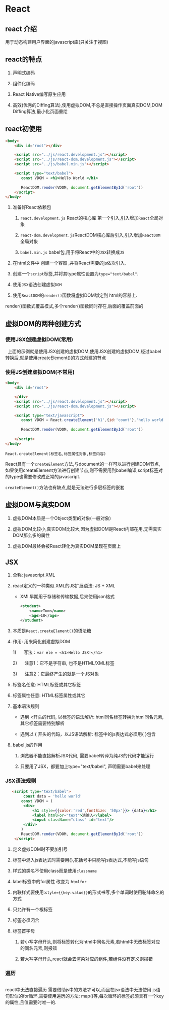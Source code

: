 # React

## react 介绍

用于动态构建用户界面的javascript库(只关注于视图)



## react的特点

1. 声明式编码

2. 组件化编码

3. React Native编写原生应用

4. 高效(优秀的Diffing算法),使用虚拟DOM,不总是直接操作页面真实DOM,DOM Diffing算法,最小化页面重绘



## react初使用

```html
<body>
    <div id="root"></div>

    <script src="../js/react.development.js"></script>
    <script src="../js/react-dom.development.js"></script>
    <script src="../js/babel.min.js"></script>

    <script type="text/babel">
       const VDOM = <h1>Hello World </h1>
   
       ReactDOM.render(VDOM, document.getElementById('root'))
    </script>
</body>
```

1. 准备好React依赖包
   
   1. `react.development.js`  React的核心库 第一个引入,引入增加`React`全局对象
   
   2. `react-dom.development.js`ReactDOM核心库后引入,引入增加`ReactDOM`全局对象
   
   3.  `babel.min.js`                babel包,用于将React中的`JSX`转换成`JS`

2. 在html文件中 创建一个容器 ,并将React需要的js依次引入.

3. 创建一个`script`标签,并将其type属性设置为`type="text/babel"`.

4. 使用`JSX`语法创建虚拟`DOM`

5. 使用`ReactDOM`的`render()`函数将虚拟DOM绑定到 html的容器上.

render()函数式覆盖模式,多个render()函数同时存在,后面的覆盖前面的



## 虚拟DOM的两种创建方式

### 使用JSX创建虚拟DOM(常用)

  上面的示例就是使用JSX创建的虚拟DOM,使用JSX创建的虚拟DOM,经过babel转换后,就是使用createElement()的方式创建的节点




### 使用JS创建虚拟DOM(不常用)

```html
<body>
    <div id="root">

    </div>
    <script src="../js/react.development.js"></script>
    <script src="../js/react-dom.development.js"></script>

    <script type="text/javascript">
       const VDOM = React.createElement('h1',{id:'count'},'hello world')
    
       ReactDOM.render(VDOM, document.getElementById('root'))
       
    </script>
</body>
```

`React.createElement(标签名,标签属性对象,标签内容)`

React具有一个`createElement`方法,与document的一样可以进行创建DOM节点,如果使用createElement方法进行创建节点,则不需要用到babel编译,script标签对的type也需要修改成正常的javascript.

`createElement()`方法也有缺点,就是无法进行多层标签的嵌套



## 虚拟DOM与真实DOM

1. 虚拟DOM本质是一个Object类型的对象(一般对象)

2. 虚拟DOM比较小,真实DOM比较大,因为虚拟DOM是React内部在用,无需真实DOM那么多的属性

3. 虚拟DOM最终会被React转化为真实DOM呈现在页面上



## JSX

1. 全称: javascript XML

2. react定义的一种类似 XML的JS扩展语法: JS + XML
   
   - XMl 早期用于存储和传输数据,后来使用json格式
     
     ```xml
     <student>
         <name>Tom</name>
         <age>18</age>
     </student>
     ```

3. 本质是`React.createElement()`的语法糖

4. 作用: 用来简化创建虚拟DOM
   
   1)      写法：`var ele = <h1>Hello JSX!</h1>`
   
   2)      注意1：它不是字符串, 也不是HTML/XML标签
   
   3)      注意2：它最终产生的就是一个JS对象

5. 标签名任意: HTML标签或其它标签

6. 标签属性任意: HTML标签属性或其它

7. 基本语法规则
   
   - 遇到 <开头的代码, 以标签的语法解析: html同名标签转换为html同名元素, 其它标签需要特别解析
   
   - 遇到以 { 开头的代码，以JS语法解析: 标签中的js表达式必须用{ }包含  

8. babel.js的作用
   
   1. 浏览器不能直接解析JSX代码, 需要babel转译为纯JS的代码才能运行
   
   2. 只要用了JSX，都要加上type="text/babel", 声明需要babel来处理



### JSX语法规则

```html
   <script type="text/babel">
        const data = 'hello world'
       const VDOM = (
        <div>
            <h1 style={{color:'red',fontSize: '50px'}}> {data}</h1>
            <label htmlFor="text">清输入</label> 
            <input className="class" id="text"/>
        </div>
       )
       ReactDOM.render(VDOM, document.getElementById('root'))
    </script>
```

1. 定义虚拟DOM时不要加引号

2. 标签中混入js表达式时需要用{},花括号中只能写js表达式,不能写js语句

3. 样式的类名不使用class而是使用`classname`

4. label标签中的for属性 改变为 `htmlfor`

5. 内联样式要使用:`style={{key:value}}`的形式书写,多个单词时使用驼峰命名的方式

6. 只允许有一个根标签

7. 标签必须闭合

8. 标签首字母
   
   1. 若小写字母开头,则将标签转化为html中同名元素,若html中无改标签对应的同名元素,则报错
   
   2. 若大写字母开头,react就会去渲染对应的组件,若组件没有定义则报错



### 遍历

```jsx

```



react中无法直接遍历 需要借助js中的方法才可以,而且在jsx语法中无法使用 js语句形似的for循环,需要使用遍历的方法: map()等,每次循环的标签必须具有一个key的属性,且值需要时唯一的.




